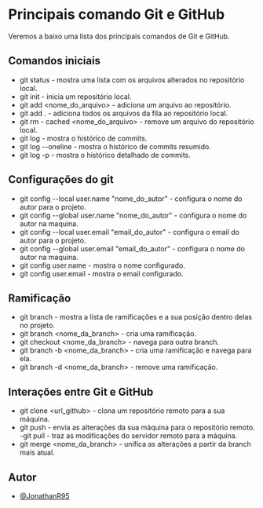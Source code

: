 # Principais comando Git e GitHub

Veremos a baixo uma lista dos principais comandos de Git e GitHub.

## Comandos iniciais

- git status  -
    mostra uma lista com os arquivos alterados no repositório local. 
- git init -
    inicia um repositório local.
- git add <nome_do_arquivo> -
    adiciona um arquivo ao repositório.
- git add . -
    adiciona todos os arquivos da fila ao repositório local.
- git rm - cached <nome_do_arquivo> -
    remove um arquivo do repositório local.
- git log -
    mostra o histórico de commits.
- git log --oneline -
    mostra o histórico de commits resumido.
- git log -p -
    mostra o histórico detalhado de commits.

## Configurações do git

- git config --local user.name "nome_do_autor" -
    configura o nome do autor para o projeto.
- git config --global user.name "nome_do_autor" -
    configura o nome do autor na maquina.
- git config --local user.email "email_do_autor" -
    configura o email do autor para o projeto.
- git config --global user.email "email_do_autor" -
    configura o nome do autor na maquina.
- git config user.name -
    mostra o nome configurado.
- git config user.email -
    mostra o email configurado.
	
    

## Ramificação

- git branch -
    mostra a lista de ramificações e a sua posição dentro delas no projeto.
- git branch <nome_da_branch> - 
    cria uma ramificação.
- git checkout <nome_da_branch> -
    navega para outra branch.
- git branch -b <nome_da_branch> -
    cria uma ramificação e navega para ela.
- git branch -d <nome_da_branch> - 
    remove uma ramificação.


## Interações entre Git e GitHub

- git clone <url_github> -
    clona um repositório remoto para a sua máquina.
- git push -
    envia as alterações da sua máquina para o repositório remoto.
-git pull -
    traz as modificações do servidor remoto para a máquina.
- git merge <nome_da_branch> - 
    unifica as alterações a partir da branch mais atual.





## Autor

- [@JonathanR95](https://github.com/JonathanR95)



